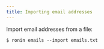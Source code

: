 ```yaml
---
title: Importing email addresses
---
```


Import email addresses from a file:

    $ ronin emails --import emails.txt
